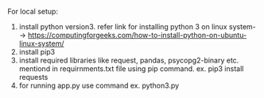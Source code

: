 For local setup:
  1. install python version3.
       refer link for installing python 3 on linux system--> https://computingforgeeks.com/how-to-install-python-on-ubuntu-linux-system/
  2. install pip3
  3. install required libraries like request, pandas, psycopg2-binary etc. mentiond in requirnments.txt file using pip command.
      ex. pip3 install requests
  4. for running app.py use command 
      ex. python3.py
    
    
